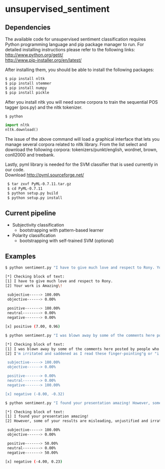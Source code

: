 unsupervised_sentiment
======================

Dependencies
------------
The available code for unsupervised sentiment classification requires Python programming 
language and pip package manager to run. For detailed installing instructions please refer to 
the following links: <br />
http://www.python.org/getit/ <br />
http://www.pip-installer.org/en/latest/

After installing them, you should be able to install the following packages: <br />
```bash
$ pip install nltk  
$ pip install stemmer 
$ pip install numpy
$ pip install pickle 
```

After you install nltk you will need some corpora to train the sequential POS tagger (pos.py) and the nltk tokenizer.
```bash
$ python 
```
```python
import nltk 
nltk.download() 
```  
The issue of the above command will load a graphical interface that lets you manage several corpora
related to nltk library. From the list select and download the following corpora: 
tokenizers/punkt/english, wordnet, brown, conll2000 and treebank. 

Lastly, pyml library is needed for the SVM classifier that is used currently in our code. <br />
Download http://pyml.sourceforge.net/  <br />
```bash 
 $ tar zxvf PyML-0.7.11.tar.gz
 $ cd PyML-0.7.11
 $ python setup.py build
 $ python setup.py install 
```


Current pipeline
----------------
- Subjectivity classification
  * bootstrapping with pattern-based learner
- Polarity classification
  * bootstrapping with self-trained SVM (optional)

Examples
--------
```bash
$ python sentiment.py "I have to give much love and respect to Rony. Your work is Amazing\!"

[*] Checking block of text:
[1] I have to give much love and respect to Rony.
[2] Your work is Amazing\!

 subjective-----> 100.00%
 objective------> 0.00%
 
 positive-------> 100.00%
 neutral--------> 0.00%
 negative-------> 0.00%

[x] positive (7.00, 0.96)
```

```bash
$ python sentiment.py "I was blown away by some of the comments here posted by people who is either uneducated, ignorant, self-righteous or al-of-the-above. I'm irritated and saddened as I read these finger-pointing\"g or \"i'm right and you're wrong\" type of posts\!"

[*] Checking block of text:
[1] I was blown away by some of the comments here posted by people who is either uneducated, ignorant, self-righteous or al-of-the-above.
[2] I'm irritated and saddened as I read these finger-pointing"g or "i'm right and you're wrong" type of posts!

 subjective-----> 100.00%
 objective------> 0.00%

 positive-------> 0.00%
 neutral--------> 0.00%
 negative-------> 100.00%

[x] negative (-8.00, -0.32)
```

```bash
$ python sentiment.py "I found your presentation amazing! However, some of your results are misleading,  unjustified and irrational."

[*] Checking block of text:
[1] I found your presentation amazing!
[2] However, some of your results are misleading, unjustified and irrational.

 subjective-----> 100.00%
 objective------> 0.00%

 positive-------> 50.00%
 neutral--------> 0.00%
 negative-------> 50.00%

[x] negative (-4.00, 0.23)
```



